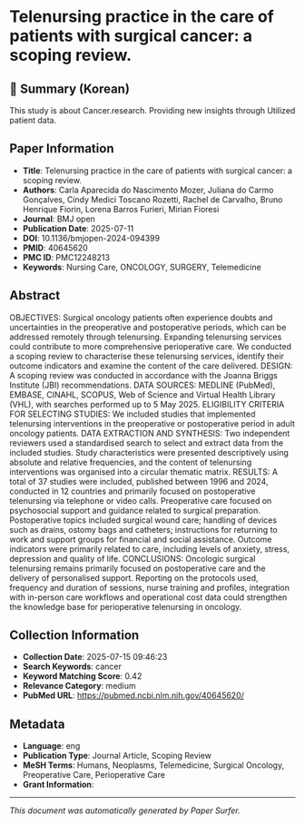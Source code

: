 # Telenursing practice in the care of patients with surgical cancer: a scoping review.

## 📝 Summary (Korean)
This study is about Cancer.research. Providing new insights through Utilized patient data.

## Paper Information
- **Title**: Telenursing practice in the care of patients with surgical cancer: a scoping review.
- **Authors**: Carla Aparecida do Nascimento Mozer, Juliana do Carmo Gonçalves, Cindy Medici Toscano Rozetti, Rachel de Carvalho, Bruno Henrique Fiorin, Lorena Barros Furieri, Mirian Fioresi
- **Journal**: BMJ open
- **Publication Date**: 2025-07-11
- **DOI**: 10.1136/bmjopen-2024-094399
- **PMID**: 40645620
- **PMC ID**: PMC12248213
- **Keywords**: Nursing Care, ONCOLOGY, SURGERY, Telemedicine

## Abstract
OBJECTIVES: Surgical oncology patients often experience doubts and uncertainties in the preoperative and postoperative periods, which can be addressed remotely through telenursing. Expanding telenursing services could contribute to more comprehensive perioperative care. We conducted a scoping review to characterise these telenursing services, identify their outcome indicators and examine the content of the care delivered. DESIGN: A scoping review was conducted in accordance with the Joanna Briggs Institute (JBI) recommendations. DATA SOURCES: MEDLINE (PubMed), EMBASE, CINAHL, SCOPUS, Web of Science and Virtual Health Library (VHL), with searches performed up to 5 May 2025. ELIGIBILITY CRITERIA FOR SELECTING STUDIES: We included studies that implemented telenursing interventions in the preoperative or postoperative period in adult oncology patients. DATA EXTRACTION AND SYNTHESIS: Two independent reviewers used a standardised search to select and extract data from the included studies. Study characteristics were presented descriptively using absolute and relative frequencies, and the content of telenursing interventions was organised into a circular thematic matrix. RESULTS: A total of 37 studies were included, published between 1996 and 2024, conducted in 12 countries and primarily focused on postoperative telenursing via telephone or video calls. Preoperative care focused on psychosocial support and guidance related to surgical preparation. Postoperative topics included surgical wound care; handling of devices such as drains, ostomy bags and catheters; instructions for returning to work and support groups for financial and social assistance. Outcome indicators were primarily related to care, including levels of anxiety, stress, depression and quality of life. CONCLUSIONS: Oncologic surgical telenursing remains primarily focused on postoperative care and the delivery of personalised support. Reporting on the protocols used, frequency and duration of sessions, nurse training and profiles, integration with in-person care workflows and operational cost data could strengthen the knowledge base for perioperative telenursing in oncology.

## Collection Information
- **Collection Date**: 2025-07-15 09:46:23
- **Search Keywords**: cancer
- **Keyword Matching Score**: 0.42
- **Relevance Category**: medium
- **PubMed URL**: https://pubmed.ncbi.nlm.nih.gov/40645620/

## Metadata
- **Language**: eng
- **Publication Type**: Journal Article, Scoping Review
- **MeSH Terms**: Humans, Neoplasms, Telemedicine, Surgical Oncology, Preoperative Care, Perioperative Care
- **Grant Information**: 

---
*This document was automatically generated by Paper Surfer.*

